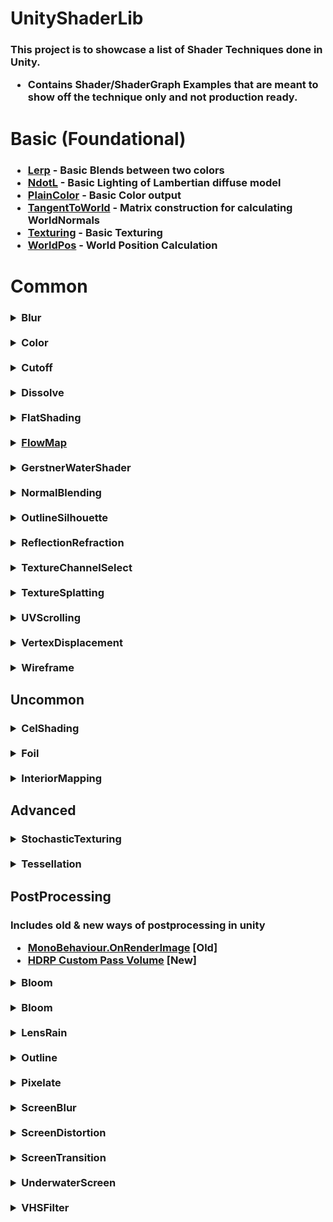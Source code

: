 # UnityShaderLib
<h3>

 This project is to showcase a list of Shader Techniques done in Unity.

 - Contains Shader/ShaderGraph Examples that are meant to show off the technique only and not production ready.

</h3>

# Basic (Foundational)
<h3>

- <ins>Lerp</ins> - Basic Blends between two colors
- <ins>NdotL</ins> - Basic Lighting of Lambertian diffuse model
- <ins>PlainColor</ins> - Basic Color output
- <ins>TangentToWorld</ins> - Matrix construction for calculating WorldNormals
- <ins>Texturing</ins> - Basic Texturing
- <ins>WorldPos</ins> - World Position Calculation

</h3>

# Common

<h3>

<details>
  <summary>Blur</summary>
<br>

> Blur on a texture by taking samples of the surounding/neighbouring pixels and calculating the weighted average

-  <ins>BoxBlur</ins> 
    > 3x3 Samples with equal weights

-  <ins>GaussianBlur</ins> 
    > 3x3 Samples with Gaussian weights

-  <ins>HorizontalBlur/VerticalBlur</ins>
    > 1x9/9x1 Samples with equal weights

</details>

<!-- --> <br>

<details>
  <summary>Color</summary>
<br>

- ColorAdjustment

    -  <ins>Desaturate</ins>
        > Desaturate the image by converting to luminance value using common luma formulas (e.g Rec. 601)

    -  <ins>DirectHueShift</ins>
        > Modify Color's Hue,Saturation,Brightness uing Rodrigues’ rotation formula

    - <ins>HSVShift</ins>
        > Modify Color's Hue,Saturation,Brightness by converting RGB to HSV color space

    - <ins>YIQShift</ins>
        > Modify Color's Hue,Saturation,Brightness by converting RGB to YIQ color space

-  ColorBanding
    >Round/Clamp colors to the nearest N interval which results in a banding effect
    - Optionaly to include a Ramp Texture to determine the color for each interval
    - Used in Toon shading

-  ColorBlending
    -  <ins>ColorBleed</ins>

        > Mix in colors depending on a threshold
        
-  <ins>ColorBorder</ins>
    > Set Color on the Border edge of an object uvs.

-  <ins>ColorRim</ins>
    > Adds Color based on the surface normals to the camera
    - Uses the "Fresnel" or "NdotV"

</details>

<!-- --> <br>

<details>
  <summary>Cutoff</summary>
<br>

> Selectively Use of Clip/Discard/AlphaClipping to not draw certain parts of the object

-  <ins>CutoffAxis</ins>
    > Draw parts of the object within a selected axis and range in the world

-  <ins>CutoffBox</ins>
    > Draw parts of the object within a Box Bounds(AABB) in the world

-  <ins>CutoffPlane</ins>
    > Draw parts of the object that are on either side of a Plane in the world

-  <ins>HorizontalSlice</ins>
    > Draw object with equal horizontal gaps as like being sliced in parts 

</details>

<!-- --> <br>

<details>
  <summary>Dissolve</summary>
<br>

> Hide/Reveal objects by making parts of the object transparent or gone and using a DissolveMap for detail

-  <ins>DissolveByDistance</ins>
    > Dissolve objects based on distance from a point

-  <ins>HardDissolve</ins>
    > Dissolve object using a dissolve texture for opaque objects

-  <ins>SoftDissolve</ins>
    > Dissolve object using a dissolve texture for transparent objects

</details>

<!-- --> <br>

<details>
  <summary>FlatShading</summary>
<br>

> Flatshading or Faceted Shadding is a Stylized effect to having each face of the mesh to be of the same color.

- Using <ins>DDXY</ins>
    > Use partial derivative ddx, ddy to use as normals instead of using interpolated normals for fragment shader

- Using <ins>Geometry shader</ins> 
    > Use geometry shader to manually calculate and store the normals of a face instead of using interpolated normals for fragment shader

</details>

<!-- --> <br>

<details>
  <summary><ins>FlowMap</ins></summary>
<br>

> Use of a special Texture "FlowMap" to shift UVs to give a appearance of water flowing

- A Special Lerp Technique is used to loop the FlowMap and blend seemlessly over time

</details>

<!-- --> <br>

<details>
  <summary>GerstnerWaterShader</summary>
<br>

> Well known shader to do vertex displacement using the Gerstner wave equations for ocean/water wave movement

</details>


<!-- --> <br>

<details>
  <summary>NormalBlending</summary>
<br>

> Flatshading or Faceted Shadding is a Stylized effect to having each face of the mesh to be of the same color.

- Using DDXY
    > Use partial derivative ddx, ddy to normals instead of using interpolated normals for fragment shader

</details>


<!-- --> <br>

<details>
  <summary>OutlineSilhouette</summary>
<br>

> Flatshading or Faceted Shadding is a Stylized effect to having each face of the mesh to be of the same color.

- Using DDXY
    > Use partial derivative ddx, ddy to normals instead of using interpolated normals for fragment shader

</details>


<!-- --> <br>

<details>
  <summary>ReflectionRefraction</summary>
<br>

> Flatshading or Faceted Shadding is a Stylized effect to having each face of the mesh to be of the same color.

- Using DDXY
    > Use partial derivative ddx, ddy to normals instead of using interpolated normals for fragment shader

</details>


<!-- --> <br>

<details>
  <summary>TextureChannelSelect</summary>
<br>

> Flatshading or Faceted Shadding is a Stylized effect to having each face of the mesh to be of the same color.

- Using DDXY
    > Use partial derivative ddx, ddy to normals instead of using interpolated normals for fragment shader

</details>


<!-- --> <br>

<details>
  <summary>TextureSplatting</summary>
<br>

> Flatshading or Faceted Shadding is a Stylized effect to having each face of the mesh to be of the same color.

- Using DDXY
    > Use partial derivative ddx, ddy to normals instead of using interpolated normals for fragment shader

</details>


<!-- --> <br>

<details>
  <summary>UVScrolling</summary>
<br>

> Flatshading or Faceted Shadding is a Stylized effect to having each face of the mesh to be of the same color.

- Using DDXY
    > Use partial derivative ddx, ddy to normals instead of using interpolated normals for fragment shader

</details>

<!-- --> <br>

<details>
  <summary>VertexDisplacement</summary>
<br>

> Flatshading or Faceted Shadding is a Stylized effect to having each face of the mesh to be of the same color.

- Using DDXY
    > Use partial derivative ddx, ddy to normals instead of using interpolated normals for fragment shader

</details>

<!-- --> <br>

<details>
  <summary>Wireframe</summary>
<br>

> Flatshading or Faceted Shadding is a Stylized effect to having each face of the mesh to be of the same color.

- Using DDXY
    > Use partial derivative ddx, ddy to normals instead of using interpolated normals for fragment shader

</details>

</h3>

## Uncommon

<h3>

<details>
  <summary>CelShading</summary>
<br>

> Flatshading or Faceted Shadding is a Stylized effect to having each face of the mesh to be of the same color.

- Using DDXY
    > Use partial derivative ddx, ddy to normals instead of using interpolated normals for fragment shader

</details>

<!-- --> <br>

<details>
  <summary>Foil</summary>
<br>

> Flatshading or Faceted Shadding is a Stylized effect to having each face of the mesh to be of the same color.

- Using DDXY
    > Use partial derivative ddx, ddy to normals instead of using interpolated normals for fragment shader

</details>

<!-- --> <br>

<details>
  <summary>InteriorMapping</summary>
<br>

> Flatshading or Faceted Shadding is a Stylized effect to having each face of the mesh to be of the same color.

- Using DDXY
    > Use partial derivative ddx, ddy to normals instead of using interpolated normals for fragment shader

</details>

</h3>

## Advanced

<h3>

<details>
  <summary>StochasticTexturing</summary>
<br>

> Flatshading or Faceted Shadding is a Stylized effect to having each face of the mesh to be of the same color.

- Using DDXY
    > Use partial derivative ddx, ddy to normals instead of using interpolated normals for fragment shader

</details>

<!-- --> <br>

<details>
  <summary>Tessellation</summary>
<br>

> Flatshading or Faceted Shadding is a Stylized effect to having each face of the mesh to be of the same color.

- Using DDXY
    > Use partial derivative ddx, ddy to normals instead of using interpolated normals for fragment shader

</details>

</h3>

## PostProcessing

<h3>

Includes old & new ways of postprocessing in unity
-   [MonoBehaviour.OnRenderImage](https://docs.unity3d.com/ScriptReference/MonoBehaviour.OnRenderImage.html) [Old]
-  [HDRP Custom Pass Volume](https://docs.unity3d.com/Packages/com.unity.render-pipelines.high-definition@17.3/manual/Custom-Post-Process.html) [New] 

<details>
  <summary>Bloom</summary>
<br>

> Flatshading or Faceted Shadding is a Stylized effect to having each face of the mesh to be of the same color.

- Using DDXY
    > Use partial derivative ddx, ddy to normals instead of using interpolated normals for fragment shader

</details>

<!-- --> <br>

<details>
  <summary>Bloom</summary>
<br>

> Flatshading or Faceted Shadding is a Stylized effect to having each face of the mesh to be of the same color.

- Using DDXY
    > Use partial derivative ddx, ddy to normals instead of using interpolated normals for fragment shader

</details>

<!-- --> <br>

<details>
  <summary>LensRain</summary>
<br>

> Flatshading or Faceted Shadding is a Stylized effect to having each face of the mesh to be of the same color.

- Using DDXY
    > Use partial derivative ddx, ddy to normals instead of using interpolated normals for fragment shader

</details>

<!-- --> <br>

<details>
  <summary>Outline</summary>
<br>

> Flatshading or Faceted Shadding is a Stylized effect to having each face of the mesh to be of the same color.

- Using DDXY
    > Use partial derivative ddx, ddy to normals instead of using interpolated normals for fragment shader

</details>

<!-- --> <br>

<details>
  <summary>Pixelate</summary>
<br>

> Flatshading or Faceted Shadding is a Stylized effect to having each face of the mesh to be of the same color.

- Using DDXY
    > Use partial derivative ddx, ddy to normals instead of using interpolated normals for fragment shader

</details>

<!-- --> <br>

<details>
  <summary>ScreenBlur</summary>
<br>

> Flatshading or Faceted Shadding is a Stylized effect to having each face of the mesh to be of the same color.

- Using DDXY
    > Use partial derivative ddx, ddy to normals instead of using interpolated normals for fragment shader

</details>

<!-- --> <br>

<details>
  <summary>ScreenDistortion</summary>
<br>

> Flatshading or Faceted Shadding is a Stylized effect to having each face of the mesh to be of the same color.

- Using DDXY
    > Use partial derivative ddx, ddy to normals instead of using interpolated normals for fragment shader

</details>

<!-- --> <br>

<details>
  <summary>ScreenTransition</summary>
<br>

> Flatshading or Faceted Shadding is a Stylized effect to having each face of the mesh to be of the same color.

- Using DDXY
    > Use partial derivative ddx, ddy to normals instead of using interpolated normals for fragment shader

</details>

<!-- --> <br>

<details>
  <summary>UnderwaterScreen</summary>
<br>

> Flatshading or Faceted Shadding is a Stylized effect to having each face of the mesh to be of the same color.

- Using DDXY
    > Use partial derivative ddx, ddy to normals instead of using interpolated normals for fragment shader

</details>

<!-- --> <br>

<details>
  <summary>VHSFilter</summary>
<br>

> Flatshading or Faceted Shadding is a Stylized effect to having each face of the mesh to be of the same color.

- Using DDXY
    > Use partial derivative ddx, ddy to normals instead of using interpolated normals for fragment shader

</details>

</h3>



